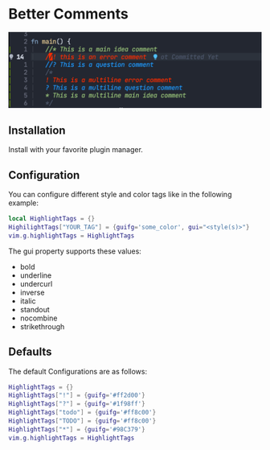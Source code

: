 # Better Comments

<img src="/imgs/demo.png" alt="Demo">

## Installation
Install with your favorite plugin manager.

## Configuration
You can configure different style and color tags like in the following example:
```lua
local HighlightTags = {}
HighilightTags["YOUR_TAG"] = {guifg='some_color', gui="<style(s)>"}
vim.g.highlightTags = HighlightTags
```
The gui property supports these values:
* bold
* underline
* undercurl
* inverse
* italic
* standout
* nocombine
* strikethrough

## Defaults
The default Configurations are as follows:
```lua
HighlightTags = {}
HighlightTags["!"] = {guifg='#ff2d00'}
HighlightTags["?"] = {guifg='#1f98ff'}
HighlightTags["todo"] = {guifg='#ff8c00'}
HighlightTags["TODO"] = {guifg='#ff8c00'}
HighlightTags["*"] = {guifg='#98C379'}
vim.g.highlightTags = HighlightTags
```
